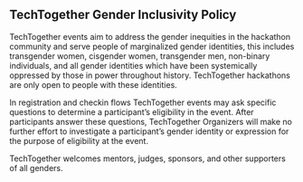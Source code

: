 ## TechTogether Gender Inclusivity Policy

TechTogether events aim to address the gender inequities in the hackathon community and serve people of marginalized gender identities, this includes transgender women, cisgender women, transgender men, non-binary individuals, and all gender identities which have been systemically oppressed by those in power throughout history. TechTogether hackathons are only open to people with these identities.

In registration and checkin flows TechTogether events may ask specific questions to determine a participant’s eligibility in the event. After participants answer these questions, TechTogether Organizers will make no further effort to investigate a participant’s gender identity or expression for the purpose of eligibility at the event.

TechTogether welcomes mentors, judges, sponsors, and other supporters of all genders.

